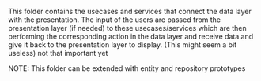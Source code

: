 This folder contains the usecases and services that connect the data layer with the presentation.
The input of the users are passed from the presentation layer (if needed) to these usecases/services
which are then performing the corresponding action in the data layer and receive data and give it
back to the presentation layer to display.
(This might seem a bit useless)
not that important yet

NOTE: This folder can be extended with entity and repository prototypes